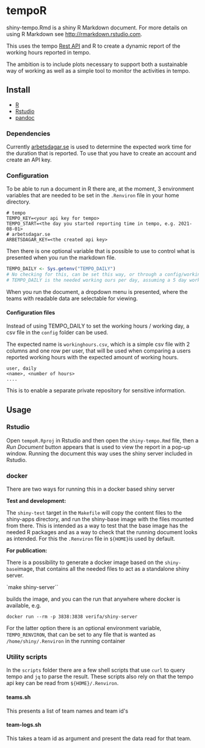 # tempoR

shiny-tempo.Rmd is a shiny R Markdown document. For more details on using R Markdown see http://rmarkdown.rstudio.com.

This uses the tempo [Rest API](https://help.tempo.io/cloud/en/tempo-server-migration-guide/rest-apis-for-your-migration/rest-apis-for-jira-cloud.html) and R to create a dynamic report of the working hours reported in tempo.

The ambition is to include plots necessary to support both a sustainable way of working as well as a simple tool to monitor the activities in tempo.

## Install

- [R](https://www.r-project.org/)
- [Rstudio](https://www.rstudio.com/)
- [pandoc](https://pandoc.org/)

### Dependencies

Currently [arbetsdagar.se](https://arbetsdagar.se) is used to determine the expected work time for the duration that is reported. To use that you have to create an account and create an API key.
### Configuration

To be able to run a document in R there are, at the moment, 3 environment variables that are needed to be set in the `.Renviron` file in your home directory.

```
# tempo
TEMPO_KEY=<your api key for tempo>
TEMPO_START=<the day you started reporting time in tempo, e.g. 2021-08-01>
# arbetsdagar.se
ARBETSDAGAR_KEY=<the created api key> 
```

Then there is one optional variable that is possible to use to control what is presented when you run the markdown file.

```r
TEMPO_DAILY <- Sys.getenv("TEMPO_DAILY")
# No checking for this, can be set this way, or through a config/workinghours.csv file
# TEMPO_DAILY is the needed working ours per day, assuming a 5 day work week
```

When you run the document, a dropdown menu is presented, where the teams with readable data are selectable for viewing.
#### Configuration files

Instead of using TEMPO_DAILY to set the working hours / working day, a csv file in the `config` folder can be used.

The expected name is `workinghours.csv`, which is a simple csv file with 2 columns and one row per user, that will be used when comparing a users reported working hours with the expected amount of working hours.

```
user, daily
<name>, <number of hours>
....
```

This is to enable a separate private repository for sensitive information.

## Usage

### Rstudio

Open `tempoR.Rproj` in Rstudio and then open the `shiny-tempo.Rmd` file, then a *Run Document* button appears that is used to view the report in a pop-up window. Running the document this way uses the shiny server included in Rstudio.

### docker

There are two ways for running this in a docker based shiny server

**Test and development:**

The `shiny-test` target in the `Makefile` will copy the content files to the shiny-apps directory, and run the shiny-base image with the files mounted from there. This is intended as a way to test that the base image has the needed R packages and as a way to check that the running document looks as intended. For this the `.Renviron` file in `${HOME}`is used by default.

**For publication:**

There is a possibility to generate a docker image based on the `shiny-base`image, that contains all the needed files to act as a standalone shiny server.

`make shiny-server``

builds the image, and you can the run that anywhere where docker is available, e.g.

`docker run --rm -p 3838:3838 verifa/shiny-server`

For the latter option there is an optional environment variable, `TEMPO_RENVIRON`, that can be set to any file that is wanted as `/home/shiny/.Renviron` in the running container

### Utility scripts

In the `scripts` folder there are a few shell scripts that use `curl` to query tempo and `jq` to parse the result. These scripts also rely on that the tempo api key can be read from `${HOME}/.Renviron`.

#### teams.sh

This presents a list of team names and team id's

#### team-logs.sh

This takes a team id as argument and present the data read for that team.

